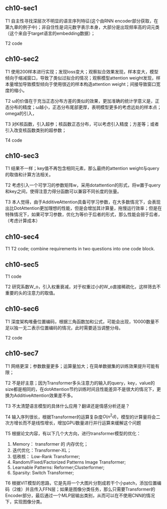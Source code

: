 ## ch10-sec1

T1
自主性寻找深层次不明显的语言序列特征(这个由RNN encoder部分获取，在第九章的例子中)；非自住性是词元数字表示本身，大部分是出现频率高的词元类（这个来自于target语言的embedding数据）；

T2
code

## ch10-sec2
T1
使用200样本进行实现；发现loss变大；观察拟合效果发现，样本变大，模型倾向于缩减窗口，导致了类似过拟合的情况；观察模型attention weight发现，样本量增加导致模型倾向于使用很近的样本构造attention weight；间接导致窗口宽度的缩小。

T2
ω的价值在于充当正态分布方差的类似的效果，更加准确的统计学意义是，正态分布的精度；ω越小，正态分布尾部更厚，表明模型更多的考虑远处的样本点；omega的引入，

T3
对K核函数，引入超参；核函数正态分布，可以考虑引入精度；方差等；或者引入改变核函数类别的超参数；

T4
code

## ch10-sec3
T1
结果不一样；key值不再包含相同元素，那么最终的attention weight与query的取值和计算方法相关。

T2
考虑引入一个可学习的参数矩阵w，采用dotattention的形式，将w置于query和key之间，使得注意力得分函数可以兼容不同长度的张量。

T3
本人觉得，由于AdditiveAttention具备可学习参数，在大多数情况下，会表现出比DotAttention更加理想的性能，但是会增加其计算量，拖慢运行效率；但是在特殊情况下，如果可学习参数，优化为等价于后者的形式，那么性能会弱于后者，（考虑计算成本）

## ch10-sec4
T1 T2
code; combine requirements in two questions into one code block.

## ch10-sec5
T1
code

T2
研究系数W_o，引入权重衰减，对于权重过小的W_o直接稀疏化，这样筛去不重要的头的注意力的取值。

## ch10-sec6
T1
深度架构堆叠位置编码，根据三角函数加和公式，可能会出现，10000数量不足以独一无二表示位置编码的情况，此时需要适当调整分母。

T2
code

## ch10-sec7
T1
网络更深；参数数量更多；运算量加大；在简单数据集的训练效果提升可能有限；

T2
不是好主意；因为Transformer多头注意力的输入的query，key，value的size都是相同的，在dotAttention节约训练时间且性能差异不是很大的情况下，更换为AdditiveAttention效果差不多。

T3
不太清楚语言模型的具体什么应用？翻译还是情感分析还是？

T4
输入序列很长，根据Transformer的运算复杂度$O(n^2d)$，模型的计算量将会二次方增长而不是线性增长，增加GPU数量进行并行运算来缓解这个问题

T5
根据论文内容，有以下几个大方向，进行transformer模型的优化：
1. Memory： transformer 的 内存优化；
2. 迭代优化：Transformer-XL；
3. 低秩核： Low-Rank Transformer;
4. Random/Fixed/Factorized Patterns Image Transformer;
5. Learnable Patterns: Reformer;Clusterformer;
6. Sparsity: Switch Transformer;

T6
根据VIT模型的思路，它是先将一个大图片分割成若干个小patch，添加位置编码（2维）并且传入FFN层；如果是图像分类任务，那么只需要Transformer的Encoder部分，最后通过一个MLP层输出类别，从而可以在不使用CNN的情况下，实现图像分类。
